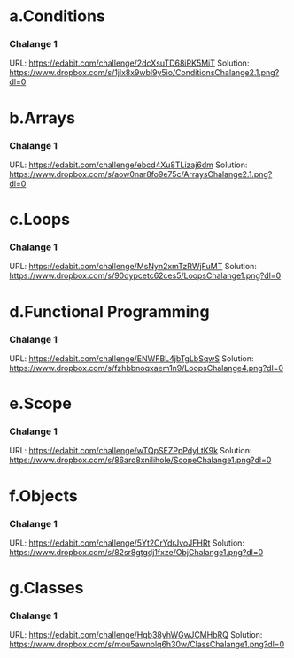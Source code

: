 # a.Conditions
  ### Chalange 1
  URL: https://edabit.com/challenge/2dcXsuTD68iRK5MiT
  Solution: https://www.dropbox.com/s/1jlx8x9wbl9y5io/ConditionsChalange2.1.png?dl=0
# b.Arrays
  ### Chalange 1
  URL: https://edabit.com/challenge/ebcd4Xu8TLizaj6dm
  Solution: https://www.dropbox.com/s/aow0nar8fo9e75c/ArraysChalange2.1.png?dl=0
# c.Loops
  ### Chalange 1
  URL: https://edabit.com/challenge/MsNyn2xmTzRWjFuMT
  Solution: https://www.dropbox.com/s/90dypcetc62ces5/LoopsChalange1.png?dl=0
# d.Functional Programming
  ### Chalange 1
  URL: https://edabit.com/challenge/ENWFBL4jbTgLbSqwS
  Solution: https://www.dropbox.com/s/fzhbbnoqxaem1n9/LoopsChalange4.png?dl=0
# e.Scope
  ### Chalange 1
  URL: https://edabit.com/challenge/wTQpSEZPpPdyLtK9k
  Solution: https://www.dropbox.com/s/86aro8xnilihole/ScopeChalange1.png?dl=0
# f.Objects
  ### Chalange 1
  URL: https://edabit.com/challenge/5Yt2CrYdrJvoJFHRt
  Solution: https://www.dropbox.com/s/82sr8gtgdj1fxze/ObjChalange1.png?dl=0
# g.Classes
  ### Chalange 1
  URL: https://edabit.com/challenge/Hgb38yhWGwJCMHbRQ
  Solution: https://www.dropbox.com/s/mou5awnolq6h30w/ClassChalange1.png?dl=0